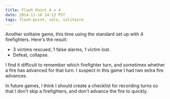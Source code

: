 ```yaml
---
title: Flash Point 4 x 4
date: 2014-11-16 14:13 PST
tags: flash-point, solo, solitaire
---
```


Another solitaire game, this time using the standard set up with 4
firefighters. Here's the result:

* 3 victims rescued, 1 false alarms, 1 victim lost.
* Defeat, collapse.

I find it difficult to remember which firefighter turn, and sometimes
whether a fire has advanced for that turn. I suspect in this game I had
two extra fire advances.

In future games, I think I should create a checklist for recording turns
so that I don't skip a firefighters, and don't advance the fire to
quickly.

